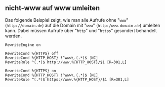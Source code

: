 ## nicht-www auf www umleiten

Das folgende Beispiel zeigt, wie man alle Aufrufe ohne "`www`" (`http://domain.de`) auf die
Domain mit "`www`" (`http:/www.domain.de`) umleiten kann. Dabei müssen Aufrufe über "`http`"
und "`https`" gesondert behandelt werden.

```apache_conf
RewriteEngine on

RewriteCond %{HTTPS} off
RewriteCond %{HTTP_HOST} !^www\.(.*)$ [NC]
RewriteRule ^(.*)$ http://www.%{HTTP_HOST}/$1 [R=301,L]

RewriteCond %{HTTPS} on
RewriteCond %{HTTP_HOST} !^www\.(.*)$ [NC]
RewriteRule ^(.*)$ https://www.%{HTTP_HOST}/$1 [R=301,L]
```
